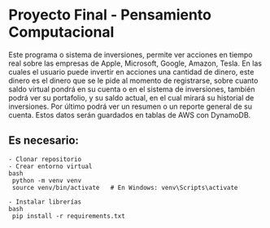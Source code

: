 # Proyecto Final - Pensamiento Computacional
Este programa o sistema de inversiones, permite ver acciones en tiempo real sobre las empresas de Apple, Microsoft, Google, Amazon, Tesla.
En las cuales el usuario puede invertir en acciones una cantidad de dinero, este dinero es el dinero que se le pide al momento de registrarse, sobre cuanto saldo virtual pondrá en su cuenta o en el sistema de inversiones, también podrá ver su portafolio, y su saldo actual, en el cual mirará su historial de inversiones. Por último podrá ver un resumen o un reporte general de su cuenta.
Estos datos serán guardados en tablas de AWS con DynamoDB.

## Es necesario:
    - Clonar repositorio
    - Crear entorno virtual
    bash
     python -m venv venv
     source venv/bin/activate   # En Windows: venv\Scripts\activate

    - Instalar librerías
    bash
     pip install -r requirements.txt
